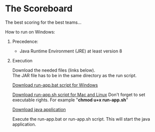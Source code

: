 # The Scoreboard

The best scoring for the best teams...

How to run on Windows:

1. Precedence:
   
   - Java Runtime Environment (JRE) at least version 8
   
2. Execution 

   Download the needed files (links below).<br/>
   The JAR file has to be in the same directory as the run script.
   
   <a href="./run-app.bat">Download run-app.bat script for Windows</a>
   
   <a href="./run-app.sh">Download run-app.sh script for Mac and Linux</a>
   Don't forget to set executable rights.
   For example "<b>chmod u+x run-app.sh</b>"

   <a href="./scoreboard-console.jar" >Download java application</a>

   Execute the run-app.bat or run-app.sh script. This will start the java application.